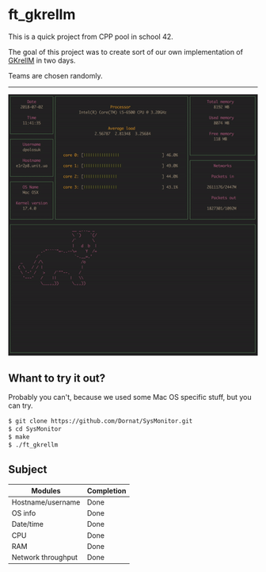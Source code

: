 # ft\_gkrellm

This is a quick project from CPP pool in school 42.

The goal of this project was to create sort of our own implementation of [GKrellM](http://gkrellm.srcbox.net/) in two days.

Teams are chosen randomly.

----------

![Cat](resources/sys_monitor.gif)

## Whant to try it out?

Probably you can't, because we used some Mac OS specific stuff, but you can try.

```{bash}
$ git clone https://github.com/Dornat/SysMonitor.git
$ cd SysMonitor
$ make
$ ./ft_gkrellm
```

## Subject

Modules				|Completion
--------------------|--------------
Hostname/username	|Done
OS info				|Done
Date/time			|Done
CPU					|Done
RAM					|Done
Network throughput	|Done

